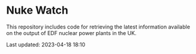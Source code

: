 # Nuke Watch

This repository includes code for retrieving the latest information available on the output of EDF nuclear power plants in the UK.

Last updated: 2023-04-18 18:10